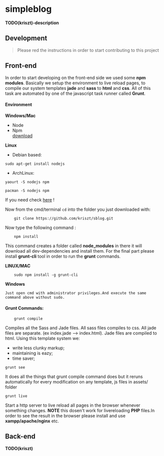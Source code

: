 # simpleblog

**TODO(kriszt)-description**

## Development
> Please red the instructions in order to start contributing to this project

## Front-end
In order to start developing on the front-end side we used some **npm modules**. Basically we setup the environment to live reload pages, to compile our system templates **jade** and **sass** to **html** and **css**. All of this task are automated by one of the javascript task runner called **Grunt**.

#### Environment

**Windows/Mac**
 * Node 
 * Npm  
[download](https://nodejs.org/en/)

**Linux**

- Debian based:

```shell
sudo apt-get install nodejs
```

- ArchLinux:

```shell  
yaourt -S nodejs npm
```

```shell   
pacman -S nodejs npm 
```
        
If you need  check [here](https://nodejs.org/en/download/package-manager/) !

Now from the cmd/terminal `cd` into the folder you just downloaded with:
```shell
    git clone https://github.com/kriszt/sblog.git 
```
Now type the following command : 
```shell
    npm install 
``` 
This command creates a folder called **node_modules** in there it  will download all dev-dependencies and install them.
For the final part please install **grunt-cli** tool in order to run the **grunt** commands.

**LINUX/MAC**
```shell 
    sudo npm install -g grunt-cli
```
**Windows**
```text
Just open cmd with administrator privileges.And execute the same command above without sudo.
```

#### Grunt Commands:
```shell
	grunt compile
```


Compiles all the Sass and Jade files. All sass files compiles to css.
All jade files are separate. (ex index.jade --> index.html).
Jade files are compiled to html.
Using this template system we:
- write less clunky markup;
- maintaining is eazy;
- time saver;


```shell
grunt see
```

It does all the things that grunt compile command does  but it reruns automatically for every modification on any  template, js files in assets/ folder



``` 
grunt live
```
Start a http server to live reload all pages in the browser whenever something changes. **NOTE** this dosen't work for livereloading **PHP** files.In order to see the result in the browser please install and use **xampp/apache/nginx** etc.


## Back-end
**TODO(kriszt)**
